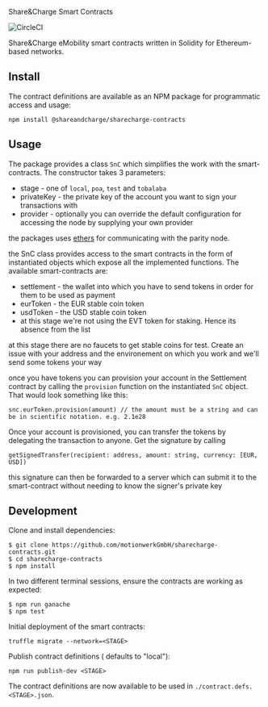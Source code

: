 Share&Charge Smart Contracts

![CircleCI](https://circleci.com/gh/motionwerkGmbH/sharecharge-contracts.svg?style=svg&circle-token=4894d650771ab05ec8efbc595c8e77e151784ac9)

Share&Charge eMobility smart contracts written in Solidity for Ethereum-based networks.

## Install

The contract definitions are available as an NPM package for programmatic access and usage:

```
npm install @shareandcharge/sharecharge-contracts
```

## Usage

The package provides a class `SnC` which simplifies the work with the smart-contracts. 
The constructor takes 3 parameters:
* stage - one of `local`, `poa`, `test` and `tobalaba`
* privateKey - the private key of the account you want to sign your transactions with
* provider - optionally you can override the default configuration for accessing the node by supplying your own provider

the packages uses [ethers](https://docs.ethers.io/ethers.js/html/) for communicating 
with the parity node. 

the SnC class provides access to the smart contracts in the form of instantiated objects which expose 
all the implemented functions. The available smart-contracts are:
* settlement - the wallet into which you have to send tokens in order for them to be used as payment
* eurToken - the EUR stable coin token
* usdToken - the USD stable coin token
* at this stage we're not using the EVT token for staking. Hence its absence from the list

at this stage there are no faucets to get stable coins for test. Create an issue with your address and the environement on which you work and we'll send some tokens your way

once you have tokens you can provision your account in the Settlement contract by calling the `provision` function on the instantiated `SnC` object. 
That would look something like this:
```
snc.eurToken.provision(amount) // the amount must be a string and can be in scientific notation. e.g. 2.1e28
```

Once your account is provisioned, you can transfer the tokens by delegating the transaction to anyone. Get the signature by calling
```
getSignedTransfer(recipient: address, amount: string, currency: [EUR, USD])
```

this signature can then be forwarded to a server which can submit it to the smart-contract without needing to know the signer's private key


## Development

Clone and install dependencies:

```
$ git clone https://github.com/motionwerkGmbH/sharecharge-contracts.git
$ cd sharecharge-contracts
$ npm install
```

In two different terminal sessions, ensure the contracts are working as expected:

```
$ npm run ganache
$ npm test
```

Initial deployment of the smart contracts:

```
truffle migrate --network=<STAGE>
```

Publish contract definitions (<STAGE> defaults to "local"):

```
npm run publish-dev <STAGE>
```

The contract definitions are now available to be used in `./contract.defs.<STAGE>.json`.
